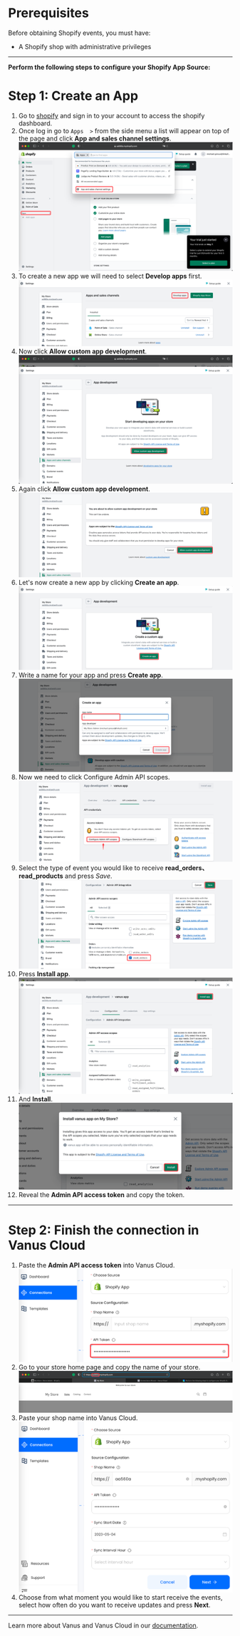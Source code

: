 #
# Prerequisites

Before obtaining Shopify events, you must have:

- A Shopify shop with administrative privileges 

---

**Perform the following steps to configure your Shopify App Source:**

# Step 1: Create an App
1. Go to [shopify](https://shopify.com) and sign in to your account to access the shopify dashboard.
2. Once log in go to `Apps  >` from the side menu a list will appear on top of the page and click **App and sales channel settings**.
![](images/img.png)
3. To create a new app we will need to select **Develop apps** first.
![](images/img_1.png)
4. Now click **Allow custom app development**.
![](images/img_2.png)
5. Again click **Allow custom app development**.
![](images/img_3.png)
6. Let's now create a new app by clicking **Create an app**.
![](images/img_4.png)
7. Write a name for your app and press **Create app**.
![](images/img_5.png)
8. Now we need to click Configure Admin API scopes.
![](images/img_6.png)
9. Select the type of event you would like to receive **read_orders、read_products** and press *Save*.
![](images/img_7.png)
10. Press **Install app**.
![](images/img_8.png)
11. And **Install**.
![](images/img_9.png)
12. Reveal the **Admin API access token** and copy the token.

---

# Step 2: Finish the connection in Vanus Cloud
1. Paste the **Admin API access token** into Vanus Cloud.
![](images/img_11.png)
2. Go to your store home page and copy the name of your store.
![](images/img_12.png)
3. Paste your shop name into Vanus Cloud.
![](images/img_13.png)
4. Choose from what moment you would like to start receive the events,
    select how often do you want to receive updates and press **Next**.

---

Learn more about Vanus and Vanus Cloud in our [documentation](https://docs.vanus.ai).